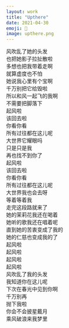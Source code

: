 ```yaml
---
layout: work
title: "Upthere"
date: 2021-04-30
emoji: 👵
image: upthere.png
---
```

风吹乱了她的头发  
也把她影子拉扯散啦  
多想也把我带着走啊  
就算虚度也不怕  
她说我心里有个宝啊  
千万别把它给毁啦  
所以和风一起飞的我啊  
不需要把脚落下  
起风啦  
该回去啦  
你看你看  
所有过往都在这儿呢  
大世界它耀眼吗  
只是只是我  
再也找不到你了  
起风啦  
该回去啦  
你看你看  
所有过往都在这儿呢  
大世界我也会去呀  
等着等着我  
走完这段路就来了  
她的茉莉花我还在喝着  
她听的歌我还在唱着呢  
直到她的苦衷变成了我的  
她的仁慈也变成我的了  
起风啦  
起风啦  
起风啦  
起风啦  
风吹乱了我的头发  
我知道你在这儿呢  
下次在春光中见到你啊  
千万别再  
抛下我啦  
你会不会披星戴月  
乘风破浪来我梦里  
